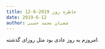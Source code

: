 ```yaml
---
title: خاطره روز 2019-6-12
date: 2019-6-12
author: شعبان محمد حسنی
---
```


امروزم یه روز عادی بود مثل روزای گذشته.